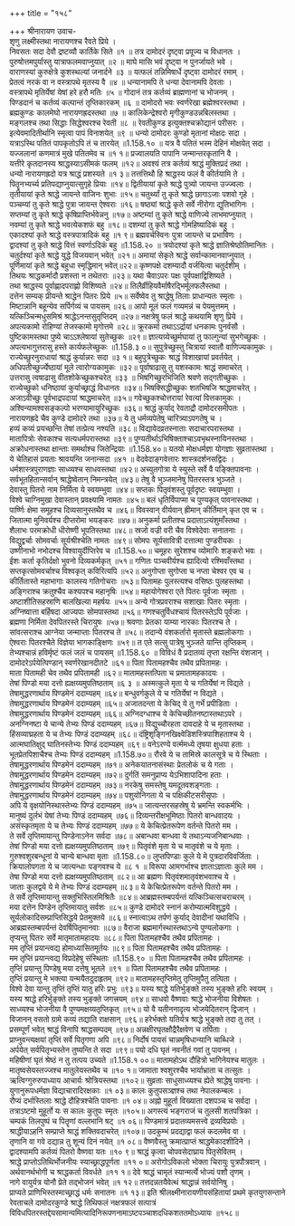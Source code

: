 +++
title = "१५८"

+++
श्रीनारायण उवाच-  
शृणु लक्ष्मीस्तथा नारायणश्च रैवते प्रिये ।  
निवसतः सदा देवौ द्रष्टव्यौ कार्तिके सिते ॥१ ॥
तत्र दामोदरं दृष्ट्वा प्रपूज्य च विधानतः ।  
पुरुषोत्तमपुर्यास्तु यात्राफलमवाप्नुयात् ॥२ ॥
माघे मासि भवं दृष्ट्वा न पुनर्जायते भवे ।  
वाराणस्यां कुरुक्षेत्रे कुशस्थल्यां जनार्दने ॥३ ॥
यत्फलं तन्निमिषार्धे दृष्ट्वा दामोदरं रमाम् ।  
प्रेतत्वं नरकं वा न वस्त्रापथे मृतस्य वै ॥४ ॥
धन्यानामपि ते धन्या देवानामपि देवताः ।  
वस्त्रापथे मृतिर्येषां येषां हरे हरौ मतिः ॥५ ॥
गोदानं तत्र कर्तव्यं ब्राह्मणानां च भोजनम् ।  
पिण्डदानं च कर्तव्यं कल्पान्तं तृप्तिकारकम् ॥६ ॥
दामोदरो भवः स्वर्णरेखा ब्रह्मेश्वरस्तथा ।  
ब्रह्मकुण्डः कालमेघो नारायणह्रदस्तथा ॥७ ॥
कालिकेन्द्रेश्वरो मृगीकुण्डउन्नबिलस्तथा ।  
मङ्गलश्च तथा सिद्धाः सिद्धेश्वरश्च रेवती ॥८ ॥
रेवतीकुण्ड इत्युक्तश्चक्रोद्यानं परीसरः ।  
इत्येवमादितीर्थानि स्मृत्वा पापं विनाशयेत् ॥९ ॥
धन्यो दामोदरः कुण्डो मृतानां मोक्षदः सदा ।  
यत्राऽस्थि पतितं पापकृतोऽपि तं च तारयेत् ॥1.158.१० ॥
यत्र वै पतितं भस्म देहिनं मोक्षयेत् सदा ।  
यज्जलानां कणमात्रं मुखे पतितमेव च ॥१ १॥
प्रज्वालयति पापानि जन्मान्तरकृतानि वै ।  
यत्तीरे कृतदानस्य श्राद्धस्याऽसीमकं फलम् ॥१२॥
अवश्यं तत्र कर्तव्यं श्राद्धं मुक्तिप्रदं तथा ।  
धन्यो नारायणह्रदो यत्र श्राद्धं प्रशस्यते ॥१ ३॥
तत्तत्तिथौ हि श्राद्धस्य फलं वै कीर्तयामि ते ।  
पितॄनभ्यर्च्य प्रतिपद्याप्नुयात्सुगृहे प्रियाः ॥१४॥
द्वितीयायां कृते श्राद्धे पुत्र्यो जायन्त उज्ज्वलाः ।  
तृतीयायां कृते श्राद्धे जायन्ते वाजिनः शुभाः ॥१५॥
चतुर्थ्यां तु कृते श्राद्धे छागाऽजाः पशवो गृहे ।  
पञ्चम्यां तु कृते श्राद्धे पुत्रा जायन्त ऐश्वराः ॥१६॥
षष्ठ्यां श्राद्धे कृते सर्वे नीरोगा द्युतिभागिनः ।  
सप्तम्यां तु कृते श्राद्धे कृषिप्राप्तिर्भवेन्ननु ॥१७॥
अष्टम्यां तु कृते श्राद्धे वाणिज्ये लाभमाप्नुयात् ।  
नवम्यां तु कृते श्राद्धे भवत्येकशफं बहु ॥१८॥
दशम्यां तु कृते श्राद्धे गोमहिष्यादिकं बहु ।  
एकादश्यां कृते श्राद्धे वस्त्रपात्रादिकं बहु ॥१ ९॥
ब्रह्मवर्चस्विनः पुत्रा जायन्ते च प्रभाविणः ।  
द्वादश्यां तु कृते श्राद्धे वित्तं स्वर्णाऽदिकं बहु ॥1.158.२० ॥
त्रयोदश्यां कृते श्राद्धे ज्ञातिश्रेष्ठोतिमानितः ।  
चतुर्दश्यां कृते श्राद्धे युद्धे विजयवान् भवेत् ॥२१॥
अमायां सेकृते श्राद्धे सर्वान्कामानवाप्नुयात् ।  
पूर्णिमायां कृते श्राद्धे बहुधा स्मृद्धिमान् भवेत्॥२२॥
कृष्णपक्षे दशम्यादौ वर्जयित्वा चतुर्दशीम् ।  
तिथयः श्राद्धकर्मादौ प्रशस्ता न तथेतराः ॥२३॥
यथा चैवाऽपरः पक्षः पूर्वपक्षाद्विशिष्यते ।  
तथा श्राद्धस्य पूर्वाह्णादपराह्णो विशिष्यते ॥२४॥
तिलैर्व्रीहियवैर्माषैरद्भिर्मूलफलैस्तथा ।  
दत्तेन सम्यक् प्रीयन्ते श्राद्धेन पितरः प्रिये ॥५॥
सर्वेष्वेव तु श्राद्धेषु तिलाः प्राधान्यतः स्मृताः ।  
मिष्टान्नानि बहून्येव सर्पिर्गव्यं च पायसम् ॥२६॥
आपो मूलं फलं गव्यमन्नं च पेयमुत्तमम् ।  
यत्किञ्चिन्मधुसमिश्रं श्राद्धेऽनन्तसुतृप्तिदम् ॥२७॥
नक्षत्रेषु फलं श्राद्धे कथयामि शृणु प्रिये ।  
अपत्यकामो रोहिण्यां तेजस्कामो मृगोत्तमे ॥२८॥
क्रूरकर्मा तथाऽऽर्द्रायां धनकामः पुनर्वसौ ।  
पुष्टिकामस्तथा पुष्ये चाऽऽश्लेषायां सुतेच्छुकः ॥२९॥
ज्ञात्यग्र्येच्छुर्मघायां तु फाल्गुन्यां सुभगेच्छुकः ।  
अपत्यभागुत्तरासु हस्ते कार्यफलेच्छुकः ॥1.158.३ ०॥
सुपुत्रेच्छुस्तु चित्रायां स्वातौ वाणिज्यकामुकः ।  
राज्येच्छुरनुराधायां श्राद्धं कुर्यान्नरः सदा ॥३ १॥
बहुपुत्रेच्छुकः श्राद्धं विशाखायां प्रवर्तयेत् ।  
अधिपतीच्छुर्ज्येष्ठायां मूले त्वारोग्यकामुकः ॥३२॥
पूर्वाषाढासु तु यशस्कामः श्राद्धं समाचरेत् ।  
उत्तरासु त्वषाढासु वीतशोकेच्छुकश्चरेत् ॥३३ ॥
भिषगिच्छुरभिजिति श्रवणे सद्गतीच्छुकः ।  
राज्येच्छुको धनिष्ठायां कुर्याच्छ्राद्धं विधानतः ॥३४॥
भिषक्सिद्धीच्छुकः शतभिषजि श्राद्धमाचरेत् ।  
अजाऽवीच्छुः पूर्वभाद्रपदायां श्राद्धमाचरेत् ॥३५॥
गवेच्छुकश्चोत्तरायां रेवत्यां वित्तकामुकः ।  
अश्विन्यामश्वसङ्कल्पो भरण्यामायुरिच्छुकः ॥३६॥
श्राद्धं कुर्याद् रेवताद्रौ दामोदरसमीपतः ।  
नारायणह्रदे चैव कुण्डे दामोदरे तथा ॥३७॥
ये तु धर्मव्यपेतेषु चारित्र्याऽपगतेषु च ।  
हव्यं कव्यं प्रयच्छन्ति तेषां तत्प्रेत्य नश्यति ॥३८॥
विद्यावेदव्रतस्नाताः सदाचारपरास्तथा ।  
मातापित्रोः सेवकाश्च सत्यधर्मपरास्तथा ॥३९॥
पुण्यतीर्थाऽभिषिक्ताश्चाऽवभृथस्नायिनस्तथा ।  
अक्रोधनास्तथा क्षान्ताः समर्थाश्च जितेन्द्रियाः ॥1.158.४०॥
यतयो मोक्षधर्मज्ञा योगज्ञाः सुव्रतास्तथा ।  
ये चेतिहासं प्रयताः श्रावयन्ति जनान्सदा ॥४१ ॥
वेदवेदाङ्गवेत्तारः शास्त्रदर्शनसद्विदः ।  
धर्मशास्त्रपुराणज्ञाः साध्व्यश्च साधवस्तथा ॥४२॥
अच्युतगोत्रा ये स्युस्ते सर्वे वै पङ्क्तिपावनाः ।  
सर्वभूतहितान्सर्वान् श्राद्धेष्वेतान् निमन्त्रयेत् ॥४३॥
तेषु वै भुञ्जमानेषु पितरस्तत्र भुञ्जते ।  
देवास्तु पितरो नाम निर्मिता ये स्वयम्भुवा ॥४४॥
सप्तकः पितृवंशस्तु पूर्वदृष्टः स्वयम्भुवा ।  
विश्वे चाग्निमुखा देवास्तान् प्रवक्ष्यामि नामतः ॥४५॥
बलं धृतिर्विपाप्मा च पुण्यकृत् पावनास्तथा ।  
पार्ष्णिः क्षेमा समूहश्च दिव्यसानुस्तथैव च ॥४६॥
विवस्वान् वीर्यवान् ह्रीमान् कीर्तिमान् कृत एव च ।  
जितात्मा मुनिवर्यश्च दीप्तरोमा भयङ्करः ॥४७॥
अनुकर्मा प्रतीतश्च प्रदाताऽत्यंशुमाँस्तथा ।  
शैलाभः परमक्रोधी धीरोष्णी भूपतिस्तथा ॥४८॥
स्रजो वज्री वरी चैव विश्वेदेवाः सनातनाः ।  
विद्युद्वर्चाः सोमवर्चाः सूर्यश्रीश्चेति नामतः ॥४९॥
सोमपः सूर्यसावित्री दत्तात्मा पुण्डरीयकः ।  
उष्णीनाभो नभोदश्च विश्वायुर्दीप्तिरेव च ॥1.158.५०॥
चमूहरः सुरेशश्च व्योमारिः शङ्करो भवः ।  
ईशः कर्ता कृतिर्दक्षो भुवनो दिव्यकर्मकृत् ॥५१॥
गणितः पञ्चवीर्यश्च ह्यादित्यो रश्मिवाँस्तथा ।  
सप्तकृत्सोमवर्चाश्च विश्वकृत् कविरित्यपि ॥५२॥
अनुगोप्ता सुगोप्ता च नप्ता चेश्वर एव च ।  
कीर्तितास्ते महाभागाः कालस्य गतिगोचराः ॥५३॥
पितामहः पुलस्त्यश्च वसिष्ठः पुलहस्तथा ।  
अङ्गिराश्च क्रतुश्चैव कश्यपश्च महानृषिः ॥५४॥
महायोगेश्वरा एते पितरः पूर्वजाः स्मृताः ।  
अष्टाशीतिसहस्राणि बालखिल्या महर्षयः ॥५५॥
अन्ये गोत्रप्रवराश्च सशाखाः पितरः स्मृताः ।  
अग्निष्वात्ता बर्हिषदा आज्यपाः सोमपास्तथा ॥५६॥
गणश्चतुर्विधश्चायं पितरस्तेऽपि पूर्वजाः ।  
ब्रह्मणा निर्मिता देवपितरस्ते चिरायुषः ॥५७॥
श्रवणाः प्रेतका याम्या नारकाः पितरश्च ते ।  
सांवत्सराश्च आग्नेया जन्माप्ताः पितरश्च ते ॥५८॥
तदान्ये वंशकर्तारो मृतास्ते ब्रह्मलोकगाः ।  
ऐश्वराः पितरश्चैते विज्ञेया भागकाङ्क्षिणः ॥५९॥
त एते सत्सु पात्रेषु भुञ्जते यान्ति तृप्तिकम् ।  
तेभ्यश्चान्नं हविर्मृष्टं फलं जलं च पायसम् ॥1.158.६० ॥
विविधं वै प्रदातव्यं तृप्ता रक्षन्ति वंशजान् ।  
दामोदरेऽर्पयेत्पिण्डान् स्वर्णरेखानदीतटे ॥६१॥
पिता पितामहश्चैव तथैव प्रपितामहः ।  
माता पितामही चेव तथैव प्रपितामही ॥६२॥
मातामहस्तत्पिता च प्रमातामहकादयः ।  
तेषां पिण्डो मया दत्तो ह्यक्षय्यमुपतिष्ठताम् ॥६ ३ ॥
अस्मत्कुले मृता ये च गतिर्येषां न विद्यते ।  
तेषामुद्धरणार्थाय पिण्डमेनं ददाम्यहम् ॥६४॥
बन्धुवर्गकुले ये च गतिर्येषां न विद्यते ।  
तेषामुद्धरणार्थाय पिण्डमेनं ददाम्यहम् ॥६५॥
अजातदन्ता ये केचिद् ये तु गर्भे प्रपीडिताः ।  
तेषामुद्धरणार्थाय पिण्डमेनं ददाम्यहम् ॥६६॥
अग्निदग्धाश्च ये केचिच्छीतनष्टास्तथाऽपरे ।  
अनग्निनष्टा ये चान्ये तेभ्यः पिण्डं ददाम्यहम् ॥६७॥
विद्युच्चौरहता दावदाहे ये च मृतास्तथा ।  
हिंसव्याघ्रहता ये च तेभ्यः पिण्डं ददाम्यहम् ॥६८॥
दंष्ट्रिशृङ्गिनखिक्ष्वेडिशस्त्रिपाशिहताश्च ये ।  
आत्मघातिक्षुद् घातिनस्तेभ्यः पिण्डं ददाम्यहम् ॥६९॥
वनेऽरण्ये वर्त्ममध्ये तृषया क्षुधया हताः ।  
भूतप्रेतपिशाचैश्च तेभ्यः पिण्डं ददाम्यहम् ॥1.158.७०॥
रौरवे ये च तामिस्रे कालसूत्रे च ये स्थिताः ।  
तेषामुद्धरणार्थाय पिण्डमेनं ददाम्यहम् ॥७१॥
अनेकयातनासंस्थाः प्रेतलोकं च ये गताः ।  
तेषामुद्धरणार्थाय पिण्डमेन ददाम्यहम् ॥७२॥
दुर्गतिं समनुप्राप्य येऽभिशापादिना हताः ।  
तेषामुद्धरणार्थाय पिण्डमेनं ददाम्यहम् ॥७३॥
नरकेषु समस्तेषु यमदूतवशङ्गताः ।  
तेषामुद्धरणार्थाय पिण्डमेनं ददाम्यहम् ॥७४॥
पशुयोनिगता ये च पक्षिकीटसरीसृपाः ।  
अपि ये वृक्षयोनिस्थास्तेभ्यः पिण्डं ददाम्यहम् ॥७५॥
जात्यन्तरसहस्रेषु ये भ्रमन्ति स्वकर्मभिः ।  
मानुष्यं दुर्लभं येषां तेभ्यः पिण्डं ददाम्यहम् ॥७६॥
दिव्यन्तरीक्षभूमिष्ठाः पितरो बान्धवादयः ।  
असंस्कृतमृता ये च तेभ्यः पिण्डं ददाम्यहम् ॥७७॥
ये केचित्प्रेतरूपेण वर्तन्ते पितरो मम ।  
ते सर्वे तृप्तिमायान्तु पिण्डेनाऽनेन सर्वदा ॥७८॥
अबान्धवा बान्धवा ये तथाऽन्यजनिबान्धवाः ।  
तेषां पिण्डो मया दत्तो ह्यक्षय्यमुपतिष्ठताम् ॥७९॥
पितृवंशे मृता ये च मातृवंशे च ये मृताः ।  
गुरुश्वशुरबन्धूनां ये चान्ये बान्धवा मृताः ॥1.158.८०॥
लुप्तपिण्डाः कुले ये मे पुत्रदारविवर्जिताः ।  
क्रियालोपगता ये च जात्यन्धाः पङ्गवश्च ये ॥८ १ ॥
विरूपा आमगर्भाश्च ज्ञाताऽज्ञाताः कुले मम ।  
तेषा पिण्डो मया दत्तो ह्यक्षय्यमुपतिष्ठताम् ॥८२॥
आ ब्रह्मणः पितृवंशमातृवंशभवाश्च ये ।  
जाताः कुलद्वये ये मे तेभ्यः पिण्डं ददाम्यहम् ॥८३॥
ये केचित्प्रेतरूपेण वर्तन्ते पितरो मम ।  
ते सर्वे तृप्तिमायान्तु सक्तुभिस्तिलमिश्रितैः ॥८४॥
आब्रह्मस्तम्बपर्यन्तं यत्किञ्चित्सचराचरम् ।  
मया दत्तेन पिण्डेन तृप्तिमायातु सर्वशः ॥८५॥
कुण्डे दामोदरे स्नानं करोम्यात्मविशुद्धये ।  
सूर्यलोकादिसम्प्राप्तिसिद्धये प्रेतमुक्तये ॥८६॥
स्नात्वाऽथ तर्पणं कुर्याद् देवादीनां यथाविधि ।  
आब्रह्मस्तम्बपर्यन्तं देवर्षिपितृमानवाः ॥८७॥
वैराजा ब्रह्ममार्गस्थास्तथाऽन्ये पुण्यलोकगाः ।  
तृप्यन्तु पितरः सर्वे मातृमातामहादयः ॥८८॥
पिता पितामहश्चैव तथैव प्रपितामहः ।  
मम तृप्तिं प्रयान्त्वद्य होमाध्यासितमूर्तयः ॥८९॥
पिता पितामहश्चैव तथैव प्रपितामहः ।  
मम तृप्तिं प्रयान्त्वद्य विप्रदेहेषु संस्थिताः ॥1.158.९० ॥
पिता पितामहश्चैव तथैव प्रपितामहः ।  
तृप्तिं प्रयान्तु पिण्डेषु मया दत्तेषु भूतले ॥९१ ॥
पिता पितामहश्चैव तथैव प्रपितामहः ।  
तृप्तिं प्रयान्तु मे भक्त्या यन्मयैतदुदाहृतम् ॥९२॥
मातामहस्तृप्तिमेतु तृप्तिमुपैतु तत्पिता ।  
विश्वे देवा यान्तु तृप्तिं तृप्तिं यातु हरिः प्रभुः ॥९३॥
यस्य श्राद्धे यतिर्भुङ्क्ते तस्य भुङ्क्ते हरिः स्वयम् ।  
यस्य श्राद्धे हरिर्भुङ्क्ते तस्य भुङ्क्ते जगत्त्रयम् ॥९४॥
साधवो वैष्णवाः श्राद्धे भोजनीया विशेषतः ।  
साध्व्यश्च भोजनीया वै पुण्यमक्षय्यतृप्तिकृत् ॥९५॥
यो वै यतीननादृत्य भोजयेदितरान् द्विजान् ।  
विजानन् वसतो ग्रामे कव्यं तद्याति राक्षसान् ॥९६॥
हरेर्भक्तो यतिर्यत्र श्राद्धे भुङ्क्ते तदा तु तत् ।  
प्रसम्पूर्णं भवेत् श्राद्धं विनापि श्राद्धसम्पदम् ॥९७॥
अन्नक्षीरघृतक्षौद्रैरैक्षवेण च तर्पिताः ।  
प्राप्नुवन्त्यक्षयां तृप्तिं सर्वे पितृगणा अपि ॥९८॥
निर्दोषं पायसं चान्नमृषिधान्यानि चाब्धिजे ।  
अर्पयेत् सर्वपितृभ्यस्तेन तुष्यन्ति ते सदा ॥९९॥
पयो दधि घृतं नवनीतं गवां तु पावनम् ।  
महिषीणां घृतं श्रेष्ठं न तु तत्पय उच्यते ॥1.158.१ ००॥
मातामहोऽथ दौहित्रो भागिनेयश्च मातुलः ।  
मातृष्वसेयस्तज्जश्च मातुलेयस्तथैव च ॥१० १॥
जामाता श्वशुरश्चैव भार्याभ्राता च तत्सुतः ।  
ऋत्विग्गुरुरुपाध्याय आचार्यः श्रोत्रियस्तथा ॥१०२॥
सुव्रताः साधुसाध्व्यश्च ह्येते श्राद्धेषु पावनाः ।  
युगानुरूपधर्मज्ञा विद्याचारादिरक्षकाः ॥१ ०३॥
कालः कुतुपसञ्ज्ञश्च तथा नेपालकम्बलः ।  
रौप्यं दर्भास्तिलाः श्राद्धे दौहित्रश्चेति पावनाः ॥१ ०४॥
अह्नो मुहूर्ता विख्याता दशपञ्च च सर्वदा ।  
तत्राऽष्टमो मुहूर्तो यः स कालः कुतुपः स्मृतः ॥१०५॥
अगस्त्यं भङ्गराजं च तुलसी शतपत्रिका ।  
चम्पकं तिलपुष्पं च पितॄणां वल्लभानि षट् ॥१ ०६॥
पिण्डमात्रं प्रदातव्यमसत्त्वे द्रव्यविप्रयोः ।  
श्राद्धीयाऽहनि सम्प्राप्ते श्राद्धं शक्तिवदाचरेत् ॥१०७॥
उदकुम्भं प्रदद्याद्वा फलं कदलमेव वा ।  
तृणानि वा गवे दद्यान्न तु शून्यं दिनं नयेत् ॥१ ०८॥
वैष्णवैस्तु क्रमात्प्राप्तं श्राद्धमेकादशीदिने ।  
द्वादश्यामपि कर्तव्यं पितरो वैष्णवा यतः ॥१० ९॥
श्राद्धं कृत्वा चोपवसेदाघ्राय पितृसेवितम् ।  
श्राद्धे प्राप्तोऽतिथिर्भोजनीयः स्याच्छ्राद्धपूर्णता ॥११ ०॥
अरोगोऽविकलो भोक्ता चिरायुः पुत्रपौत्रवान् ।  
अर्थवानर्थभोगी च श्राद्धकर्ता विवर्धते ॥११ १॥
देवे श्राद्धं चामृतं स्यान्मर्त्ये भोज्यं पशौ तृणम् ।  
नागे वायुर्यत्र योनौ प्रेते तद्भोजनं भवेत् ॥१ १२॥
तत्तदन्नतयैवेत्थं श्राद्धान्नं सर्वयोनिषु ।  
प्राप्यते प्राणिभिस्तस्माच्छ्राद्धं धर्मः सनातनः ॥१ १३॥
इति श्रीलक्ष्मीनारायणीयसंहितायां प्रथमे कृतयुगसन्ताने रेवताचले दामोदरकुण्डे श्राद्धे तिथिफलं नक्षत्रफलं सत्पात्रं विविधपितरस्तद्देयसामान्यमित्यादिनिरूपणनामाऽष्टपञ्चाशदधिकशततमोऽध्यायः ॥१५८॥
    
